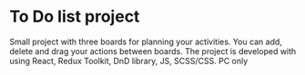 # To Do list project

Small project with three boards for planning your activities. You can add, delete and drag your actions between boards. The project is developed with using React, Redux Toolkit, DnD library, JS, SCSS/CSS.
PC only




